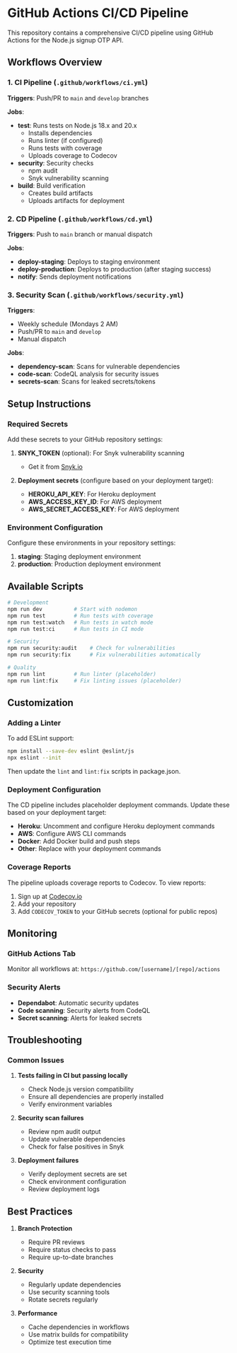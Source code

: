 # GitHub Actions CI/CD Pipeline

This repository contains a comprehensive CI/CD pipeline using GitHub Actions for the Node.js signup OTP API.

## Workflows Overview

### 1. CI Pipeline (`.github/workflows/ci.yml`)
**Triggers**: Push/PR to `main` and `develop` branches

**Jobs**:
- **test**: Runs tests on Node.js 18.x and 20.x
  - Installs dependencies
  - Runs linter (if configured)
  - Runs tests with coverage
  - Uploads coverage to Codecov
- **security**: Security checks
  - npm audit
  - Snyk vulnerability scanning
- **build**: Build verification
  - Creates build artifacts
  - Uploads artifacts for deployment

### 2. CD Pipeline (`.github/workflows/cd.yml`)
**Triggers**: Push to `main` branch or manual dispatch

**Jobs**:
- **deploy-staging**: Deploys to staging environment
- **deploy-production**: Deploys to production (after staging success)
- **notify**: Sends deployment notifications

### 3. Security Scan (`.github/workflows/security.yml`)
**Triggers**: 
- Weekly schedule (Mondays 2 AM)
- Push/PR to `main` and `develop`
- Manual dispatch

**Jobs**:
- **dependency-scan**: Scans for vulnerable dependencies
- **code-scan**: CodeQL analysis for security issues
- **secrets-scan**: Scans for leaked secrets/tokens

## Setup Instructions

### Required Secrets
Add these secrets to your GitHub repository settings:

1. **SNYK_TOKEN** (optional): For Snyk vulnerability scanning
   - Get it from [Snyk.io](https://snyk.io)

2. **Deployment secrets** (configure based on your deployment target):
   - **HEROKU_API_KEY**: For Heroku deployment
   - **AWS_ACCESS_KEY_ID**: For AWS deployment
   - **AWS_SECRET_ACCESS_KEY**: For AWS deployment

### Environment Configuration
Configure these environments in your repository settings:

1. **staging**: Staging deployment environment
2. **production**: Production deployment environment

## Available Scripts

```bash
# Development
npm run dev          # Start with nodemon
npm run test         # Run tests with coverage
npm run test:watch   # Run tests in watch mode
npm run test:ci      # Run tests in CI mode

# Security
npm run security:audit    # Check for vulnerabilities
npm run security:fix      # Fix vulnerabilities automatically

# Quality
npm run lint         # Run linter (placeholder)
npm run lint:fix     # Fix linting issues (placeholder)
```

## Customization

### Adding a Linter
To add ESLint support:
```bash
npm install --save-dev eslint @eslint/js
npx eslint --init
```

Then update the `lint` and `lint:fix` scripts in package.json.

### Deployment Configuration
The CD pipeline includes placeholder deployment commands. Update these based on your deployment target:

- **Heroku**: Uncomment and configure Heroku deployment commands
- **AWS**: Configure AWS CLI commands
- **Docker**: Add Docker build and push steps
- **Other**: Replace with your deployment commands

### Coverage Reports
The pipeline uploads coverage reports to Codecov. To view reports:
1. Sign up at [Codecov.io](https://codecov.io)
2. Add your repository
3. Add `CODECOV_TOKEN` to your GitHub secrets (optional for public repos)

## Monitoring

### GitHub Actions Tab
Monitor all workflows at: `https://github.com/[username]/[repo]/actions`

### Security Alerts
- **Dependabot**: Automatic security updates
- **Code scanning**: Security alerts from CodeQL
- **Secret scanning**: Alerts for leaked secrets

## Troubleshooting

### Common Issues

1. **Tests failing in CI but passing locally**
   - Check Node.js version compatibility
   - Ensure all dependencies are properly installed
   - Verify environment variables

2. **Security scan failures**
   - Review npm audit output
   - Update vulnerable dependencies
   - Check for false positives in Snyk

3. **Deployment failures**
   - Verify deployment secrets are set
   - Check environment configuration
   - Review deployment logs

## Best Practices

1. **Branch Protection**
   - Require PR reviews
   - Require status checks to pass
   - Require up-to-date branches

2. **Security**
   - Regularly update dependencies
   - Use security scanning tools
   - Rotate secrets regularly

3. **Performance**
   - Cache dependencies in workflows
   - Use matrix builds for compatibility
   - Optimize test execution time
